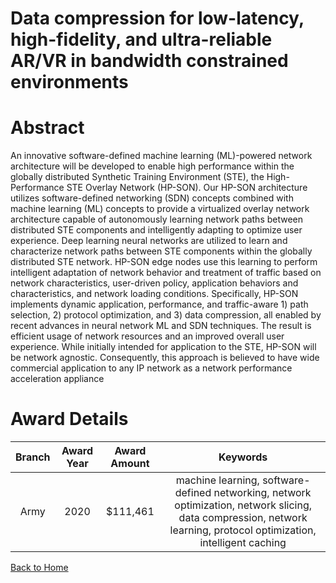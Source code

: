 
Data compression for low-latency, high-fidelity, and ultra-reliable AR/VR in bandwidth constrained environments
===============================================================================================================

# Abstract


An innovative software-defined machine learning (ML)-powered network architecture will be developed to enable high performance within the globally distributed Synthetic Training Environment (STE), the High-Performance STE Overlay Network (HP-SON). Our HP-SON architecture utilizes software-defined networking (SDN) concepts combined with machine learning (ML) concepts to provide a virtualized overlay network architecture capable of autonomously learning network paths between distributed STE components and intelligently adapting to optimize user experience. Deep learning neural networks are utilized to learn and characterize network paths between STE components within the globally distributed STE network. HP-SON edge nodes use this learning to perform intelligent adaptation of network behavior and treatment of traffic based on network characteristics, user-driven policy, application behaviors and characteristics, and network loading conditions. Specifically, HP-SON implements dynamic application, performance, and traffic-aware 1) path selection, 2) protocol optimization, and 3) data compression, all enabled by recent advances in neural network ML and SDN techniques. The result is efficient usage of network resources and an improved overall user experience. While initially intended for application to the STE, HP-SON will be network agnostic. Consequently, this approach is believed to have wide commercial application to any IP network as a network performance acceleration appliance  

# Award Details

|Branch|Award Year|Award Amount|Keywords|
| :---: | :---: | :---: | :---: |
|Army|2020|$111,461|machine learning, software-defined networking, network optimization, network slicing, data compression, network learning, protocol optimization, intelligent caching|
  
  


[Back to Home](https://github.com/chrischow/dod_sbir_awards/Reports/CC/#1057)